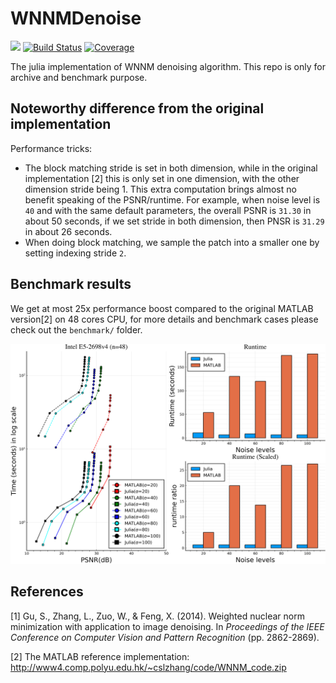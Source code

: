 # WNNMDenoise

![](https://img.shields.io/badge/Julia-1.6-blue)
[![Build Status](https://github.com/johnnychen94/WNNMDenoise.jl/workflows/CI/badge.svg)](https://github.com/johnnychen94/WNNMDenoise.jl/actions)
[![Coverage](https://codecov.io/gh/johnnychen94/WNNMDenoise.jl/branch/master/graph/badge.svg)](https://codecov.io/gh/johnnychen94/WNNMDenoise.jl)

The julia implementation of WNNM denoising algorithm. This repo is only for archive and benchmark
purpose.

## Noteworthy difference from the original implementation


Performance tricks:

- The block matching stride is set in both dimension, while in the original implementation [2] this
  is only set in one dimension, with the other dimension stride being 1. This extra computation
  brings almost no benefit speaking of the PSNR/runtime. For example, when noise level is `40` and
  with the same default parameters, the overall PSNR is `31.30` in about 50 seconds, if we set
  stride in both dimension, then PNSR is `31.29` in about 26 seconds.
- When doing block matching, we sample the patch into a smaller one by setting indexing stride `2`.

## Benchmark results

We get at most 25x performance boost compared to the original MATLAB version[2] on 48 cores CPU, for more details and benchmark cases please check out the `benchmark/` folder.

<img src="benchmark/results/Intel%20E5-2698v4.png" alt="benchmark_Intel_E5-2698v4.png" width="1000">

## References

[1] Gu, S., Zhang, L., Zuo, W., & Feng, X. (2014). Weighted nuclear norm minimization with application to image denoising. In _Proceedings of the IEEE Conference on Computer Vision and Pattern Recognition_ (pp. 2862-2869).

[2] The MATLAB reference implementation: http://www4.comp.polyu.edu.hk/~cslzhang/code/WNNM_code.zip
